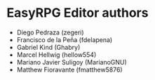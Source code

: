 EasyRPG Editor authors
======================

* Diego Pedraza (zegeri)
* Francisco de la Peña (fdelapena)
* Gabriel Kind (Ghabry)
* Marcel Hellwig (hellow554)
* Mariano Javier Suligoy (MarianoGNU)
* Matthew Fioravante (fmatthew5876)
